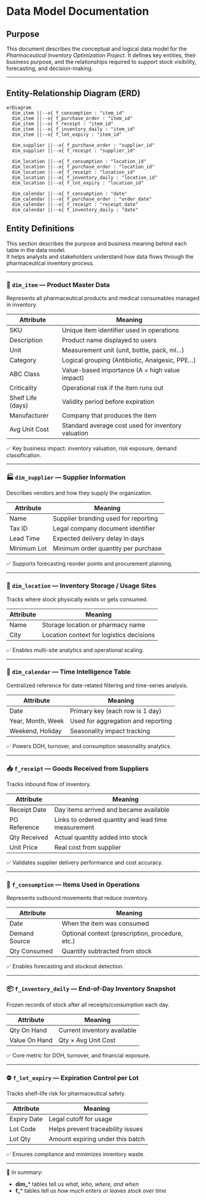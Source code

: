 # Data Model Documentation

## Purpose
This document describes the conceptual and logical data model for the *Pharmaceutical Inventory Optimization Project*. It defines key entities, their business purpose, and the relationships required to support stock visibility, forecasting, and decision-making.

---

## Entity-Relationship Diagram (ERD)

```mermaid
erDiagram
  dim_item ||--o{ f_consumption : "item_id"
  dim_item ||--o{ f_purchase_order : "item_id"
  dim_item ||--o{ f_receipt : "item_id"
  dim_item ||--o{ f_inventory_daily : "item_id"
  dim_item ||--o{ f_lot_expiry : "item_id"

  dim_supplier ||--o{ f_purchase_order : "supplier_id"
  dim_supplier ||--o{ f_receipt : "supplier_id"

  dim_location ||--o{ f_consumption : "location_id"
  dim_location ||--o{ f_purchase_order : "location_id"
  dim_location ||--o{ f_receipt : "location_id"
  dim_location ||--o{ f_inventory_daily : "location_id"
  dim_location ||--o{ f_lot_expiry : "location_id"

  dim_calendar ||--o{ f_consumption : "date"
  dim_calendar ||--o{ f_purchase_order : "order_date"
  dim_calendar ||--o{ f_receipt : "receipt_date"
  dim_calendar ||--o{ f_inventory_daily : "date"
```

## Entity Definitions

This section describes the purpose and business meaning behind each table in the data model.  
It helps analysts and stakeholders understand how data flows through the pharmaceutical inventory process.

---

### 📌 `dim_item` — Product Master Data
Represents all pharmaceutical products and medical consumables managed in inventory.

| Attribute | Meaning |
|---|---|
| SKU | Unique item identifier used in operations |
| Description | Product name displayed to users |
| Unit | Measurement unit (unit, bottle, pack, ml…) |
| Category | Logical grouping (Antibiotic, Analgesic, PPE…) |
| ABC Class | Value-based importance (A = high value impact) |
| Criticality | Operational risk if the item runs out |
| Shelf Life (days) | Validity period before expiration |
| Manufacturer | Company that produces the item |
| Avg Unit Cost | Standard average cost used for inventory valuation |

✅ Key business impact: inventory valuation, risk exposure, demand classification.

---

### 🏭 `dim_supplier` — Supplier Information
Describes vendors and how they supply the organization.

| Attribute | Meaning |
|---|---|
| Name | Supplier branding used for reporting |
| Tax ID | Legal company document identifier |
| Lead Time | Expected delivery delay in days |
| Minimum Lot | Minimum order quantity per purchase |

✅ Supports forecasting reorder points and procurement planning.

---

### 🧱 `dim_location` — Inventory Storage / Usage Sites
Tracks where stock physically exists or gets consumed.

| Attribute | Meaning |
|---|---|
| Name | Storage location or pharmacy name |
| City | Location context for logistics decisions |

✅ Enables multi-site analytics and operational scaling.

---

### 📆 `dim_calendar` — Time Intelligence Table
Centralized reference for date-related filtering and time-series analysis.

| Attribute | Meaning |
|---|---|
| Date | Primary key (each row is 1 day) |
| Year, Month, Week | Used for aggregation and reporting |
| Weekend, Holiday | Seasonality impact tracking |

✅ Powers DOH, turnover, and consumption seasonality analytics.

---

### 📥 `f_receipt` — Goods Received from Suppliers
Tracks inbound flow of inventory.

| Attribute | Meaning |
|---|---|
| Receipt Date | Day items arrived and became available |
| PO Reference | Links to ordered quantity and lead time measurement |
| Qty Received | Actual quantity added into stock |
| Unit Price | Real cost from supplier |

✅ Validates supplier delivery performance and cost accuracy.

---

### 🧪 `f_consumption` — Items Used in Operations
Represents outbound movements that reduce inventory.

| Attribute | Meaning |
|---|---|
| Date | When the item was consumed |
| Demand Source | Optional context (prescription, procedure, etc.) |
| Qty Consumed | Quantity subtracted from stock |

✅ Enables forecasting and stockout detection.

---

### 📦 `f_inventory_daily` — End-of-Day Inventory Snapshot
Frozen records of stock after all receipts/consumption each day.

| Attribute | Meaning |
|---|---|
| Qty On Hand | Current inventory available |
| Value On Hand | Qty × Avg Unit Cost |

✅ Core metric for DOH, turnover, and financial exposure.

---

### ⛔ `f_lot_expiry` — Expiration Control per Lot
Tracks shelf-life risk for pharmaceutical safety.

| Attribute | Meaning |
|---|---|
| Expiry Date | Legal cutoff for usage |
| Lot Code | Helps prevent traceability issues |
| Lot Qty | Amount expiring under this batch |

✅ Ensures compliance and minimizes inventory waste.

---

🎯 In summary:  
- **dim\_*** tables tell us *what, who, where, and when*  
- **f\_*** tables tell us *how much enters or leaves stock over time*  
